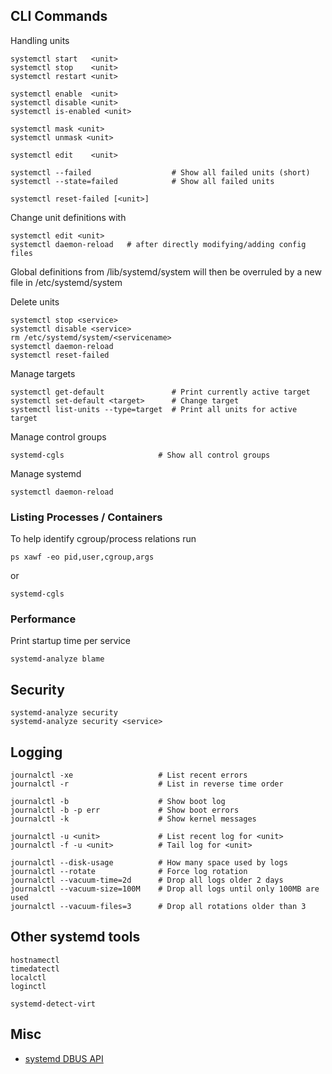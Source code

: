## CLI Commands

Handling units

    systemctl start   <unit>
    systemctl stop    <unit>
    systemctl restart <unit>
    
    systemctl enable  <unit>
    systemctl disable <unit>
    systemctl is-enabled <unit>
    
    systemctl mask <unit>
    systemctl unmask <unit>
    
    systemctl edit    <unit>
    
    systemctl --failed                  # Show all failed units (short)
    systemctl --state=failed            # Show all failed units
    
    systemctl reset-failed [<unit>]
    
Change unit definitions with

    systemctl edit <unit>
    systemctl daemon-reload   # after directly modifying/adding config files

Global definitions from /lib/systemd/system will then be overruled by a
new file in /etc/systemd/system

Delete units

    systemctl stop <service>
    systemctl disable <service>
    rm /etc/systemd/system/<servicename>
    systemctl daemon-reload
    systemctl reset-failed
   
Manage targets

    systemctl get-default               # Print currently active target
    systemctl set-default <target>      # Change target
    systemctl list-units --type=target  # Print all units for active target
    
Manage control groups

    systemd-cgls                     # Show all control groups
    
Manage systemd

    systemctl daemon-reload

### Listing Processes / Containers

To help identify cgroup/process relations run

    ps xawf -eo pid,user,cgroup,args

or

    systemd-cgls

### Performance

Print startup time per service

    systemd-analyze blame

## Security

    systemd-analyze security 
    systemd-analyze security <service>

## Logging

    journalctl -xe                   # List recent errors
    journalctl -r                    # List in reverse time order
    
    journalctl -b                    # Show boot log
    journalctl -b -p err             # Show boot errors
    journalctl -k                    # Show kernel messages
    
    journalctl -u <unit>             # List recent log for <unit>
    journalctl -f -u <unit>          # Tail log for <unit>
    
    journalctl --disk-usage          # How many space used by logs
    journalctl --rotate              # Force log rotation
    journalctl --vacuum-time=2d      # Drop all logs older 2 days
    journalctl --vacuum-size=100M    # Drop all logs until only 100MB are used
    journalctl --vacuum-files=3      # Drop all rotations older than 3

## Other systemd tools

    hostnamectl
    timedatectl
    localctl
    loginctl

    systemd-detect-virt


## Misc

-   [systemd DBUS API](www.freedesktop.org/wiki/Software/systemd/dbus/)

